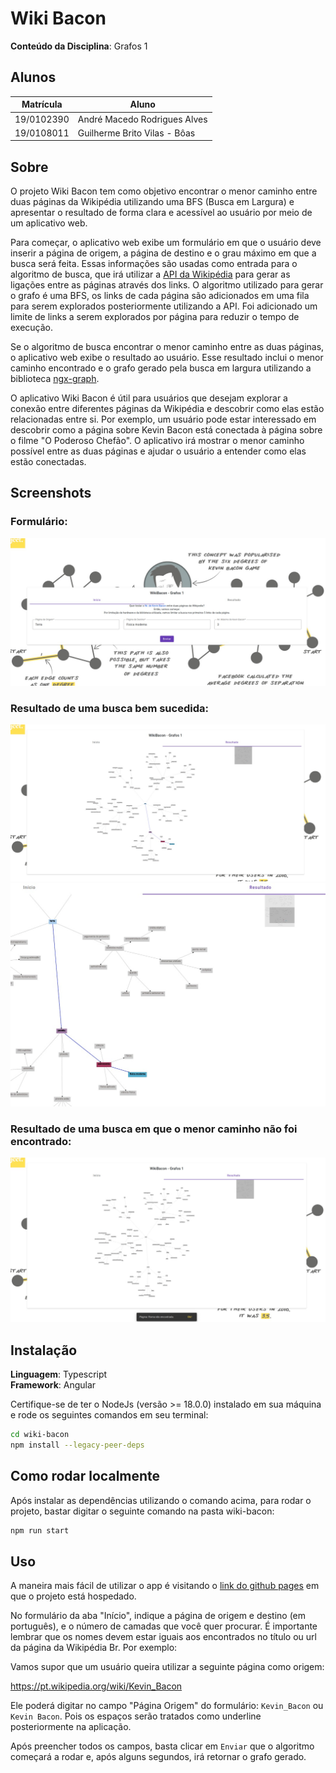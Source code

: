 # Wiki Bacon

**Conteúdo da Disciplina**: Grafos 1<br>

## Alunos

| Matrícula  | Aluno                        |
| ---------- | ---------------------------- |
| 19/0102390 | André Macedo Rodrigues Alves |
| 19/0108011 | Guilherme Brito Vilas - Bôas |

## Sobre

O projeto Wiki Bacon tem como objetivo encontrar o menor caminho entre duas páginas da Wikipédia utilizando uma BFS (Busca em Largura) e apresentar o resultado de forma clara e acessível ao usuário por meio de um aplicativo web.

Para começar, o aplicativo web exibe um formulário em que o usuário deve inserir a página de origem, a página de destino e o grau máximo em que a busca será feita. Essas informações são usadas como entrada para o algoritmo de busca, que irá utilizar a [API da Wikipédia](https://www.mediawiki.org/wiki/API:Main_page) para gerar as ligações entre as páginas através dos links. O algoritmo utilizado para gerar o grafo é uma BFS, os links de cada página são adicionados em uma fila para serem explorados posteriormente utilizando a API. Foi adicionado um limite de links a serem explorados por página para reduzir o tempo de execução.

Se o algoritmo de busca encontrar o menor caminho entre as duas páginas, o aplicativo web exibe o resultado ao usuário. Esse resultado inclui o menor caminho encontrado e o grafo gerado pela busca em largura utilizando a biblioteca [ngx-graph](https://swimlane.github.io/ngx-graph/).

O aplicativo Wiki Bacon é útil para usuários que desejam explorar a conexão entre diferentes páginas da Wikipédia e descobrir como elas estão relacionadas entre si. Por exemplo, um usuário pode estar interessado em descobrir como a página sobre Kevin Bacon está conectada à página sobre o filme "O Poderoso Chefão". O aplicativo irá mostrar o menor caminho possível entre as duas páginas e ajudar o usuário a entender como elas estão conectadas.

## Screenshots

### Formulário:

![formulário](./assets/image1.jpeg)

### Resultado de uma busca bem sucedida:

![formulário](./assets/image2.jpeg)
![formulário](./assets/image4.jpeg)

### Resultado de uma busca em que o menor caminho não foi encontrado:

![formulário](./assets/image3.jpeg)

## Instalação

**Linguagem**: Typescript<br>
**Framework**: Angular<br>

Certifique-se de ter o NodeJs (versão >= 18.0.0) instalado em sua máquina e
rode os seguintes comandos em seu terminal:

```bash
cd wiki-bacon
npm install --legacy-peer-deps

```

## Como rodar localmente

Após instalar as dependências utilizando o comando acima, para rodar o projeto, bastar digitar o seguinte comando na pasta wiki-bacon:

```bash
npm run start
```

## Uso

A maneira mais fácil de utilizar o app é visitando o [link do github pages](https://projeto-de-algoritmos.github.io/Grafos1-WikiBacon/) em que o projeto está hospedado.

No formulário da aba "Início", indique a página de origem e destino (em português), e o número de camadas que você quer procurar. É importante lembrar que os nomes devem estar iguais aos encontrados no título ou url da página da Wikipédia Br. Por exemplo:

Vamos supor que um usuário queira utilizar a seguinte página como origem:

https://pt.wikipedia.org/wiki/Kevin_Bacon

Ele poderá digitar no campo "Página Origem" do formulário: `Kevin_Bacon` ou `Kevin Bacon`. Pois os espaços serão tratados como underline posteriormente na aplicação.

Após preencher todos os campos, basta clicar em `Enviar` que o algoritmo começará a rodar e, após alguns segundos, irá retornar o grafo gerado.
